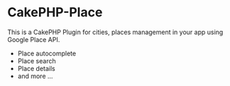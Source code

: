 CakePHP-Place
=============
This is a CakePHP Plugin for cities, places management in your app using Google Place API.
- Place autocomplete
- Place search
- Place details
- and more ...
